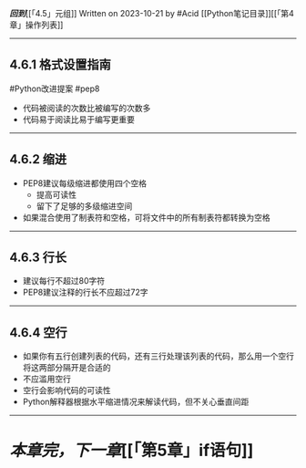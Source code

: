 ***回到***[[「4.5」元组]]
Written on 2023-10-21 by #Acid 
[[Python笔记目录]][[「第4章」操作列表]]
***
## 4.6.1 格式设置指南
#Python改进提案 #pep8

- 代码被阅读的次数比被编写的次数多
- 代码易于阅读比易于编写更重要

***
## 4.6.2 缩进

- PEP8建议每级缩进都使用四个空格
	- 提高可读性
	- 留下了足够的多级缩进空间
- 如果混合使用了制表符和空格，可将文件中的所有制表符都转换为空格

***
## 4.6.3 行长

- 建议每行不超过80字符
- PEP8建议注释的行长不应超过72字

***
## 4.6.4 空行
- 如果你有五行创建列表的代码，还有三行处理该列表的代码，那么用一个空行将这两部分隔开是合适的
- 不应滥用空行
- 空行会影响代码的可读性
- Python解释器根据水平缩进情况来解读代码，但不关心垂直间距
***
# ***本章完，下一章***[[「第5章」if语句]]




